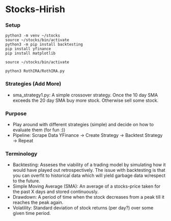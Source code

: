 # Stocks-Hirish
### Setup

```
python3 -m venv ~/stocks 
source ~/stocks/bin/activate
python3 -m pip install backtesting
pip install yfinance
pip install matplotlib
```

```
source ~/stocks/bin/activate
```

```
python3 RothIRA/RothIRA.py
```





### Strategies (Add More)
- sma_strategy1.py: A simple crossover strategy. Once the 10 day SMA exceeds the 20 day SMA buy more stock. Otherwise sell some stock.

### Purpose
- Play around with different strategies (simple) and decide on how to evaluate them (for fun :))
- Pipeline: Scrape Data YFinance -> Create Strategy -> Backtest Strategy -> Repeat
 
### Terminology
- Backtesting: Asseses the viability of a trading model by simulating how it would have played out retrospectively.
The issue with backtesting is that you can overfit to historical data which will yield garbage data w/respect to the future. 
- Simple Moving Average (SMA): An average of a stocks-price taken for the past X days and stored continuously.
- Drawdown: A period of time when the stock decreases from a peak till it reaches the peak again. 
- Volatility: Standard deviation of stock returns (per day?) over some given time period.



